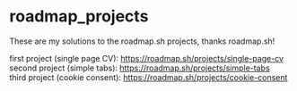 # roadmap_projects
These are my solutions to the roadmap.sh projects, thanks roadmap.sh!

first project (single page CV): https://roadmap.sh/projects/single-page-cv
<br>
second project (simple tabs): https://roadmap.sh/projects/simple-tabs
<br>
third project (cookie consent): https://roadmap.sh/projects/cookie-consent
